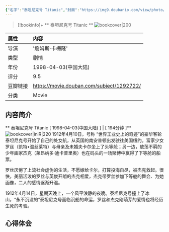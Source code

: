 ```yaml
---
{"名字":"泰坦尼克号 Titanic","封面":"https://img9.doubanio.com/view/photo/s_ratio_poster/public/p457760035.webp","tag":"Movie","豆瓣链接":"https://movie.douban.com/subject/1292722/","导演":"詹姆斯·卡梅隆","评分":9.5,"年份":"1998-04-03(中国大陆)","类型":"剧情","banner_icon":"🎞","banner":"https://img9.doubanio.com/view/photo/1/public/p457760035.webp","status":null,"progress":null,"banner_x":0.54106,"dg-publish":true,"permalink":"/3-movies/titanic/","dgPassFrontmatter":true}
---
```


> [!bookinfo]+ ** 泰坦尼克号 Titanic **
> ![bookcover|200]( https://img9.doubanio.com/view/photo/1/public/p457760035.webp )
>
| 属性   | 内容                                       |
|:------ |:------------------------------------------ |
|  导演   | '詹姆斯·卡梅隆' |
| 类型   | 剧情                         |
| 年份 | 1998-04-03(中国大陆)                | 
| 评分 | 9.5                       |
| 豆瓣链接   | https://movie.douban.com/subject/1292722/ |
| 分类   | Movie                       |
## 内容简介
** 泰坦尼克号 Titanic [ 1998-04-03(中国大陆) ] | [ 194分钟 ]**
![bookcover|inlR|220](https://img9.doubanio.com/view/photo/s_ratio_poster/public/p457760035.webp)
1912年4月10日，号称 “世界工业史上的奇迹”的豪华客轮泰坦尼克号开始了自己的处女航，从英国的南安普顿出发驶往美国纽约。富家少女罗丝（凯特•温丝莱特）与母亲及未婚夫卡尔坐上了头等舱；另一边，放荡不羁的少年画家杰克（莱昂纳多·迪卡普里奥）也在码头的一场赌博中赢得了下等舱的船票。

















罗丝厌倦了上流社会虚伪的生活，不愿嫁给卡尔，打算投海自尽，被杰克救起。很快，美丽活泼的罗丝与英俊开朗的杰克相爱，杰克带罗丝参加下等舱的舞会、为她画像，二人的感情逐渐升温。

















1912年4月14日，星期天晚上，一个风平浪静的夜晚。泰坦尼克号撞上了冰山，“永不沉没的”泰坦尼克号面临沉船的命运，罗丝和杰克刚萌芽的爱情也将经历生死的考验。
## 心得体会
